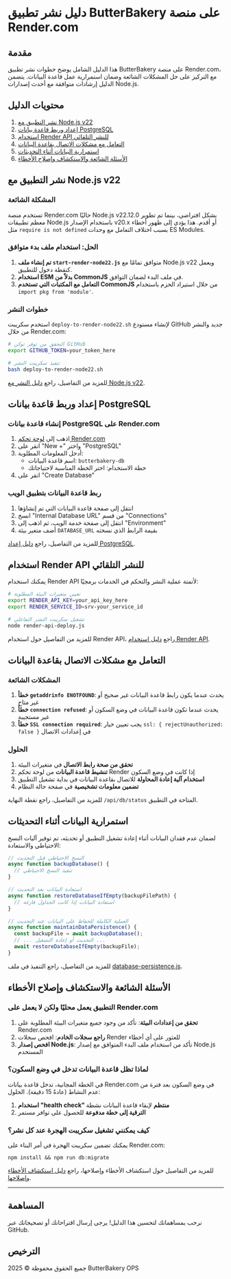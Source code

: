 # دليل نشر تطبيق ButterBakery على منصة Render.com

## مقدمة

هذا الدليل الشامل يوضح خطوات نشر تطبيق ButterBakery على منصة Render.com، مع التركيز على حل المشكلات الشائعة وضمان استمرارية عمل قاعدة البيانات. يتضمن الدليل إرشادات متوافقة مع أحدث إصدارات Node.js.

## محتويات الدليل

1. [نشر التطبيق مع Node.js v22](#نشر-التطبيق-مع-nodejs-v22)
2. [إعداد وربط قاعدة بيانات PostgreSQL](#إعداد-وربط-قاعدة-بيانات-postgresql)
3. [استخدام Render API للنشر التلقائي](#استخدام-render-api-للنشر-التلقائي)
4. [التعامل مع مشكلات الاتصال بقاعدة البيانات](#التعامل-مع-مشكلات-الاتصال-بقاعدة-البيانات)
5. [استمرارية البيانات أثناء التحديثات](#استمرارية-البيانات-أثناء-التحديثات)
6. [الأسئلة الشائعة والاستكشاف وإصلاح الأخطاء](#الأسئلة-الشائعة-والاستكشاف-وإصلاح-الأخطاء)

## نشر التطبيق مع Node.js v22

### المشكلة الشائعة
تستخدم منصة Render.com حاليًا Node.js v22.12.0 بشكل افتراضي، بينما تم تطوير معظم تطبيقات Node.js باستخدام الإصدار v20.x أو أقدم. هذا يؤدي إلى ظهور أخطاء مثل `require is not defined` بسبب اختلاف التعامل مع وحدات ES Modules.

### الحل: استخدام ملف بدء متوافق

1. **تم إنشاء ملف `start-render-node22.js`** متوافق تمامًا مع Node.js v22 ويعمل كنقطة دخول للتطبيق.
2. **استخدام ESM بدلاً من CommonJS** في ملف البدء لضمان التوافق.
3. **التعامل مع المكتبات التي تستخدم CommonJS** من خلال استيراد الحزم باستخدام `import pkg from 'module'`.

### خطوات النشر

استخدم سكريبت `deploy-to-render-node22.sh` لإنشاء مستودع GitHub جديد والنشر من خلال Render.com:

```bash
# التحقق من توفر توكن GitHub
export GITHUB_TOKEN=your_token_here

# تنفيذ سكريبت النشر
bash deploy-to-render-node22.sh
```

للمزيد من التفاصيل، راجع [دليل النشر مع Node.js v22](RENDER_DEPLOYMENT_NODE22.md).

## إعداد وربط قاعدة بيانات PostgreSQL

### إنشاء قاعدة بيانات PostgreSQL على Render.com

1. اذهب إلى [لوحة تحكم Render.com](https://dashboard.render.com/)
2. انقر على "New +" واختر "PostgreSQL"
3. أدخل المعلومات المطلوبة:
   - اسم قاعدة البيانات: `butterbakery-db`
   - خطة الاستخدام: اختر الخطة المناسبة لاحتياجاتك
4. انقر على "Create Database"

### ربط قاعدة البيانات بتطبيق الويب

1. انتقل إلى صفحة قاعدة البيانات التي تم إنشاؤها
2. انسخ "Internal Database URL" من قسم "Connections"
3. انتقل إلى صفحة خدمة الويب، ثم اذهب إلى "Environment"
4. أضف متغير بيئة `DATABASE_URL` بقيمة الرابط الذي نسخته

للمزيد من التفاصيل، راجع [دليل إعداد PostgreSQL](RENDER_POSTGRES_INSTRUCTIONS.md).

## استخدام Render API للنشر التلقائي

يمكنك استخدام Render API لأتمتة عملية النشر والتحكم في الخدمات برمجيًا:

```bash
# تعيين متغيرات البيئة المطلوبة
export RENDER_API_KEY=your_api_key_here
export RENDER_SERVICE_ID=srv-your_service_id

# تشغيل سكريبت النشر التفاعلي
node render-api-deploy.js
```

للمزيد من التفاصيل حول استخدام Render API، راجع [دليل استخدام Render API](RENDER_API_DEPLOYMENT.md).

## التعامل مع مشكلات الاتصال بقاعدة البيانات

### المشكلات الشائعة

1. **خطأ `getaddrinfo ENOTFOUND`**: يحدث عندما يكون رابط قاعدة البيانات غير صحيح أو غير متاح
2. **خطأ `connection refused`**: يحدث عندما تكون قاعدة البيانات في وضع السكون أو غير مستجيبة
3. **خطأ `SSL connection required`**: يجب تعيين خيار `ssl: { rejectUnauthorized: false }` في إعدادات الاتصال

### الحلول

1. **تحقق من صحة رابط الاتصال** في متغيرات البيئة
2. **تنشيط قاعدة البيانات** من لوحة تحكم Render إذا كانت في وضع السكون
3. **استخدام آلية إعادة المحاولة** للاتصال بقاعدة البيانات في بداية تشغيل التطبيق
4. **تضمين معلومات تشخيصية** في صفحة حالة النظام

للمزيد من التفاصيل، راجع نقطة النهاية `/api/db/status` المتاحة في التطبيق.

## استمرارية البيانات أثناء التحديثات

لضمان عدم فقدان البيانات أثناء إعادة تشغيل التطبيق أو تحديثه، تم توفير آليات النسخ الاحتياطي والاستعادة:

```javascript
// النسخ الاحتياطي قبل التحديث
async function backupDatabase() {
  // تنفيذ النسخ الاحتياطي
}

// استعادة البيانات بعد التحديث
async function restoreDatabaseIfEmpty(backupFilePath) {
  // استعادة البيانات إذا كانت الجداول فارغة
}

// العملية الكاملة للحفاظ على البيانات عند التحديث
async function maintainDataPersistence() {
  const backupFile = await backupDatabase();
  // ... التحديث أو إعادة التشغيل ...
  await restoreDatabaseIfEmpty(backupFile);
}
```

للمزيد من التفاصيل، راجع التنفيذ في ملف [database-persistence.js](database-persistence.js).

## الأسئلة الشائعة والاستكشاف وإصلاح الأخطاء

### التطبيق يعمل محليًا ولكن لا يعمل على Render.com

1. **تحقق من إعدادات البيئة**: تأكد من وجود جميع متغيرات البيئة المطلوبة على Render.com
2. **راجع سجلات الخادم**: افحص سجلات Render للعثور على أي أخطاء
3. **افحص إصدار Node.js**: تأكد من استخدام ملف البدء المتوافق مع إصدار Node.js المستخدم

### لماذا تظل قاعدة البيانات تدخل في وضع السكون؟

في الخطة المجانية، تدخل قاعدة بيانات Render.com في وضع السكون بعد فترة من عدم النشاط (عادةً 15 دقيقة). الحلول:

1. **استخدام "health check" منتظم** لإبقاء قاعدة البيانات نشطة
2. **الترقية إلى خطة مدفوعة** للحصول على توافر مستمر

### كيف يمكنني تشغيل سكريبت الهجرة عند كل نشر؟

يمكنك تضمين سكريبت الهجرة في أمر البناء على Render.com:

```
npm install && npm run db:migrate
```

للمزيد من التفاصيل حول استكشاف الأخطاء وإصلاحها، راجع [دليل استكشاف الأخطاء وإصلاحها](TROUBLESHOOTING.md).

---

## المساهمة

نرحب بمساهماتك لتحسين هذا الدليل! يرجى إرسال اقتراحاتك أو تصحيحاتك عبر GitHub.

## الترخيص

جميع الحقوق محفوظة © 2025 ButterBakery OPS